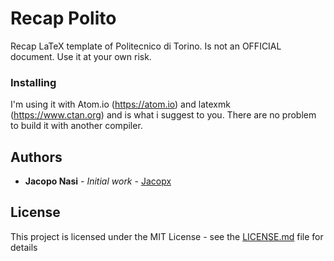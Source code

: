 # Recap Polito
Recap LaTeX template of Politecnico di Torino. Is not an OFFICIAL document. Use it at your own risk.

### Installing

I'm using it with Atom.io (https://atom.io) and latexmk (https://www.ctan.org) and is what i suggest to you. There are no problem to build it with another compiler.

## Authors
* **Jacopo Nasi** - *Initial work* - [Jacopx](https://github.com/Jacopx)

## License

This project is licensed under the MIT License - see the [LICENSE.md](LICENSE.md) file for details
